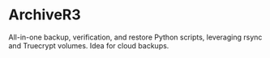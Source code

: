 ArchiveR3
=========

All-in-one backup, verification, and restore Python scripts, leveraging rsync and Truecrypt volumes. Idea for cloud backups.
